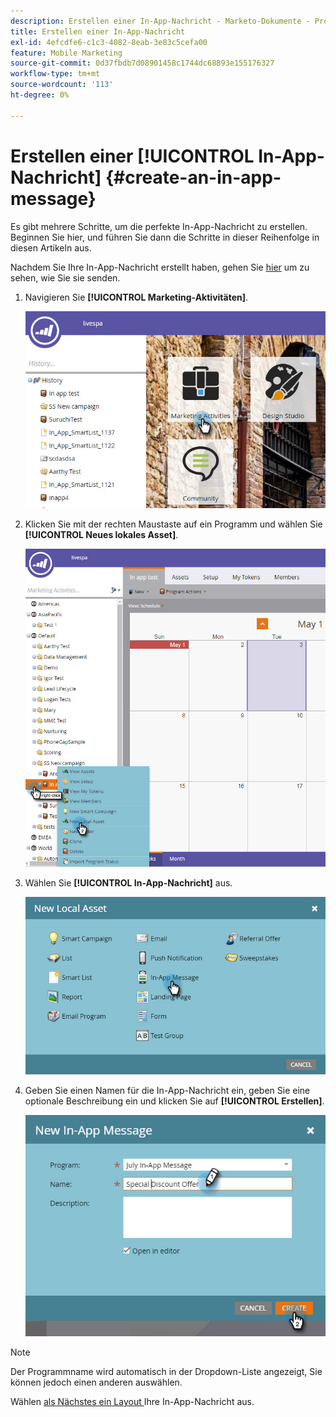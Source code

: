 ```yaml
---
description: Erstellen einer In-App-Nachricht - Marketo-Dokumente - Produktdokumentation
title: Erstellen einer In-App-Nachricht
exl-id: 4efcdfe6-c1c3-4082-8eab-3e83c5cefa00
feature: Mobile Marketing
source-git-commit: 0d37fbdb7d08901458c1744dc68893e155176327
workflow-type: tm+mt
source-wordcount: '113'
ht-degree: 0%

---
```


# Erstellen einer [!UICONTROL In-App-Nachricht] {#create-an-in-app-message}

Es gibt mehrere Schritte, um die perfekte In-App-Nachricht zu erstellen. Beginnen Sie hier, und führen Sie dann die Schritte in dieser Reihenfolge in diesen Artikeln aus.

Nachdem Sie Ihre In-App-Nachricht erstellt haben, gehen Sie [hier](/help/marketo/product-docs/mobile-marketing/in-app-messages/sending-your-in-app-message/send-your-in-app-message.md) um zu sehen, wie Sie sie senden.

1. Navigieren Sie **[!UICONTROL Marketing-Aktivitäten]**.

   ![Bild eins](/help/marketo/product-docs/mobile-marketing/in-app-messages/creating-in-app-messages/assets/create-an-in-app-message-1.png)

1. Klicken Sie mit der rechten Maustaste auf ein Programm und wählen Sie **[!UICONTROL Neues lokales Asset]**.

   ![Bild zwei](/help/marketo/product-docs/mobile-marketing/in-app-messages/creating-in-app-messages/assets/create-an-in-app-message-2.png)

1. Wählen Sie **[!UICONTROL In-App-Nachricht]** aus.

   ![Bild 3](/help/marketo/product-docs/mobile-marketing/in-app-messages/creating-in-app-messages/assets/create-an-in-app-message-3.png)

1. Geben Sie einen Namen für die In-App-Nachricht ein, geben Sie eine optionale Beschreibung ein und klicken Sie auf **[!UICONTROL Erstellen]**.

   ![Bild vier](/help/marketo/product-docs/mobile-marketing/in-app-messages/creating-in-app-messages/assets/create-an-in-app-message-4.png)

>[!NOTE]
>
>Der Programmname wird automatisch in der Dropdown-Liste angezeigt, Sie können jedoch einen anderen auswählen.

Wählen [ als Nächstes ein Layout ](/help/marketo/product-docs/mobile-marketing/in-app-messages/creating-in-app-messages/choose-a-layout-for-your-in-app-message.md) Ihre In-App-Nachricht aus.
